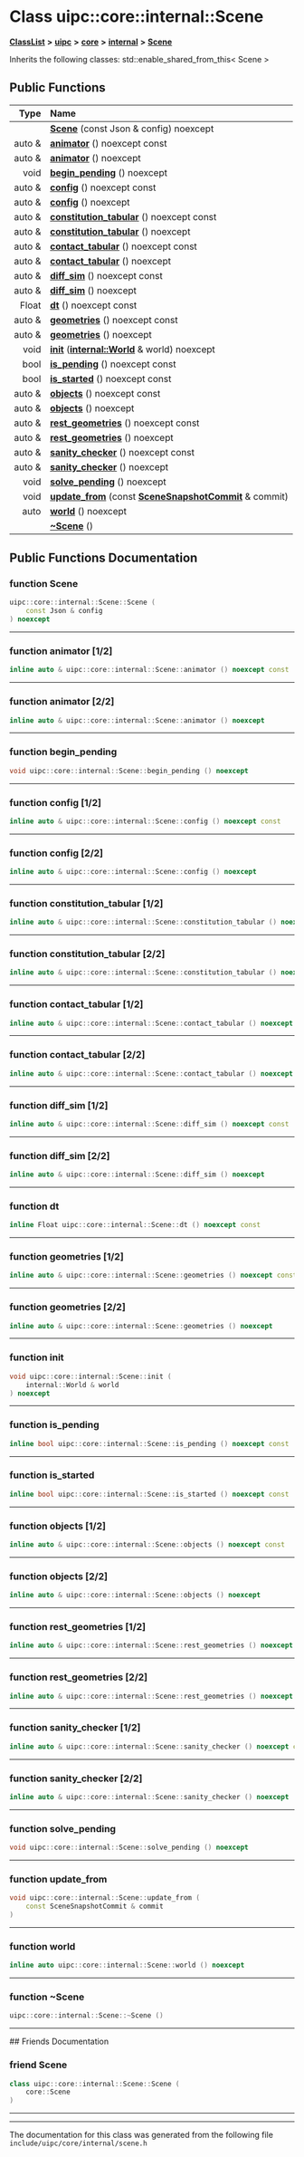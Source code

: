 

# Class uipc::core::internal::Scene



[**ClassList**](annotated.md) **>** [**uipc**](namespaceuipc.md) **>** [**core**](namespaceuipc_1_1core.md) **>** [**internal**](namespaceuipc_1_1core_1_1internal.md) **>** [**Scene**](classuipc_1_1core_1_1internal_1_1_scene.md)








Inherits the following classes: std::enable_shared_from_this< Scene >


































## Public Functions

| Type | Name |
| ---: | :--- |
|   | [**Scene**](#function-scene) (const Json & config) noexcept<br> |
|  auto & | [**animator**](#function-animator-12) () noexcept const<br> |
|  auto & | [**animator**](#function-animator-22) () noexcept<br> |
|  void | [**begin\_pending**](#function-begin_pending) () noexcept<br> |
|  auto & | [**config**](#function-config-12) () noexcept const<br> |
|  auto & | [**config**](#function-config-22) () noexcept<br> |
|  auto & | [**constitution\_tabular**](#function-constitution_tabular-12) () noexcept const<br> |
|  auto & | [**constitution\_tabular**](#function-constitution_tabular-22) () noexcept<br> |
|  auto & | [**contact\_tabular**](#function-contact_tabular-12) () noexcept const<br> |
|  auto & | [**contact\_tabular**](#function-contact_tabular-22) () noexcept<br> |
|  auto & | [**diff\_sim**](#function-diff_sim-12) () noexcept const<br> |
|  auto & | [**diff\_sim**](#function-diff_sim-22) () noexcept<br> |
|  Float | [**dt**](#function-dt) () noexcept const<br> |
|  auto & | [**geometries**](#function-geometries-12) () noexcept const<br> |
|  auto & | [**geometries**](#function-geometries-22) () noexcept<br> |
|  void | [**init**](#function-init) ([**internal::World**](classuipc_1_1core_1_1internal_1_1_world.md) & world) noexcept<br> |
|  bool | [**is\_pending**](#function-is_pending) () noexcept const<br> |
|  bool | [**is\_started**](#function-is_started) () noexcept const<br> |
|  auto & | [**objects**](#function-objects-12) () noexcept const<br> |
|  auto & | [**objects**](#function-objects-22) () noexcept<br> |
|  auto & | [**rest\_geometries**](#function-rest_geometries-12) () noexcept const<br> |
|  auto & | [**rest\_geometries**](#function-rest_geometries-22) () noexcept<br> |
|  auto & | [**sanity\_checker**](#function-sanity_checker-12) () noexcept const<br> |
|  auto & | [**sanity\_checker**](#function-sanity_checker-22) () noexcept<br> |
|  void | [**solve\_pending**](#function-solve_pending) () noexcept<br> |
|  void | [**update\_from**](#function-update_from) (const [**SceneSnapshotCommit**](classuipc_1_1core_1_1_scene_snapshot_commit.md) & commit) <br> |
|  auto | [**world**](#function-world) () noexcept<br> |
|   | [**~Scene**](#function-scene) () <br> |




























## Public Functions Documentation




### function Scene 

```C++
uipc::core::internal::Scene::Scene (
    const Json & config
) noexcept
```




<hr>



### function animator [1/2]

```C++
inline auto & uipc::core::internal::Scene::animator () noexcept const
```




<hr>



### function animator [2/2]

```C++
inline auto & uipc::core::internal::Scene::animator () noexcept
```




<hr>



### function begin\_pending 

```C++
void uipc::core::internal::Scene::begin_pending () noexcept
```




<hr>



### function config [1/2]

```C++
inline auto & uipc::core::internal::Scene::config () noexcept const
```




<hr>



### function config [2/2]

```C++
inline auto & uipc::core::internal::Scene::config () noexcept
```




<hr>



### function constitution\_tabular [1/2]

```C++
inline auto & uipc::core::internal::Scene::constitution_tabular () noexcept const
```




<hr>



### function constitution\_tabular [2/2]

```C++
inline auto & uipc::core::internal::Scene::constitution_tabular () noexcept
```




<hr>



### function contact\_tabular [1/2]

```C++
inline auto & uipc::core::internal::Scene::contact_tabular () noexcept const
```




<hr>



### function contact\_tabular [2/2]

```C++
inline auto & uipc::core::internal::Scene::contact_tabular () noexcept
```




<hr>



### function diff\_sim [1/2]

```C++
inline auto & uipc::core::internal::Scene::diff_sim () noexcept const
```




<hr>



### function diff\_sim [2/2]

```C++
inline auto & uipc::core::internal::Scene::diff_sim () noexcept
```




<hr>



### function dt 

```C++
inline Float uipc::core::internal::Scene::dt () noexcept const
```




<hr>



### function geometries [1/2]

```C++
inline auto & uipc::core::internal::Scene::geometries () noexcept const
```




<hr>



### function geometries [2/2]

```C++
inline auto & uipc::core::internal::Scene::geometries () noexcept
```




<hr>



### function init 

```C++
void uipc::core::internal::Scene::init (
    internal::World & world
) noexcept
```




<hr>



### function is\_pending 

```C++
inline bool uipc::core::internal::Scene::is_pending () noexcept const
```




<hr>



### function is\_started 

```C++
inline bool uipc::core::internal::Scene::is_started () noexcept const
```




<hr>



### function objects [1/2]

```C++
inline auto & uipc::core::internal::Scene::objects () noexcept const
```




<hr>



### function objects [2/2]

```C++
inline auto & uipc::core::internal::Scene::objects () noexcept
```




<hr>



### function rest\_geometries [1/2]

```C++
inline auto & uipc::core::internal::Scene::rest_geometries () noexcept const
```




<hr>



### function rest\_geometries [2/2]

```C++
inline auto & uipc::core::internal::Scene::rest_geometries () noexcept
```




<hr>



### function sanity\_checker [1/2]

```C++
inline auto & uipc::core::internal::Scene::sanity_checker () noexcept const
```




<hr>



### function sanity\_checker [2/2]

```C++
inline auto & uipc::core::internal::Scene::sanity_checker () noexcept
```




<hr>



### function solve\_pending 

```C++
void uipc::core::internal::Scene::solve_pending () noexcept
```




<hr>



### function update\_from 

```C++
void uipc::core::internal::Scene::update_from (
    const SceneSnapshotCommit & commit
) 
```




<hr>



### function world 

```C++
inline auto uipc::core::internal::Scene::world () noexcept
```




<hr>



### function ~Scene 

```C++
uipc::core::internal::Scene::~Scene () 
```




<hr>## Friends Documentation





### friend Scene 

```C++
class uipc::core::internal::Scene::Scene (
    core::Scene
) 
```




<hr>

------------------------------
The documentation for this class was generated from the following file `include/uipc/core/internal/scene.h`

